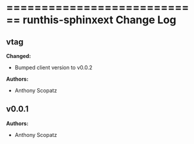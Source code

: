 ============================
runthis-sphinxext Change Log
============================



<!-- current developments -->

## vtag
**Changed:**

* Bumped client version to v0.0.2

**Authors:**

* Anthony Scopatz



## v0.0.1
**Authors:**

* Anthony Scopatz



